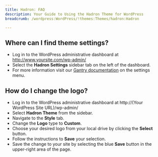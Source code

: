 ```yaml
---
title: Hadron: FAQ
description: Your Guide to Using the Hadron Theme for WordPress
breadcrumb: /wordpress:WordPress/!themes:Themes/hadron:Hadron

---
```


Where can I find theme settings?
-----
* Log in to the WordPress administrative dashboard at http://www.yoursite.com/wp-admin/
* Select the **Hadron Settings** sidebar tab on the left of the dashboard.
* For more information visit our [Gantry documentation](http://docs.gantry.org/gantry4/configure) on the settings menu.

How do I change the logo?
-----

* Log in to the WordPress administrative dashboard at http://(Your WordPress Site URL)/wp-admin/
* Select **Hadron Theme** from the sidebar.
* Navigate to the **Style** tab.
* Change the **Logo** type to **Custom**.
* Choose your desired logo from your local drive by clicking the **Select** button.
* Follow the instructions to **Save** your selection.
* Save the change to your site by selecting the blue **Save** button in the upper-right area of the page.

[gantry]: http://docs.gantry.org/gantry4/configure